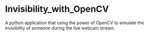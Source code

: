 # Invisibility_with_OpenCV
A python application that using the power of OpenCV to simulate the invisibility of someone during the live webcam stream.

